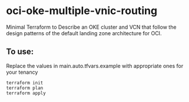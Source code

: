 # oci-oke-multiple-vnic-routing
Minimal Terraform to Describe an OKE cluster and VCN that follow the design patterns of the default landing zone architecture for OCI.

## To use:
Replace the values in main.auto.tfvars.example with appropriate ones for your tenancy
```
terraform init
terraform plan
terraform apply
```
